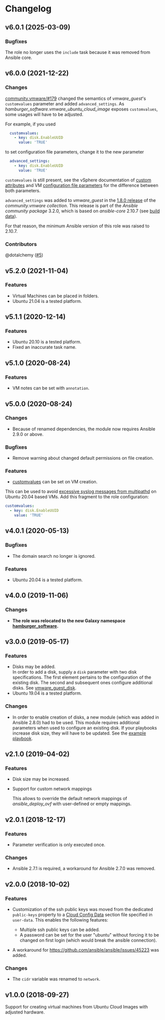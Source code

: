 # Changelog

## v6.0.1 (2025-03-09)

### Bugfixes

The role no longer uses the `include` task because it was removed from Ansible core.

## v6.0.0 (2021-12-22)

### Changes

[community.vmware/#179](https://github.com/ansible-collections/community.vmware/pull/179) changed the semantics of *vmware_guest*'s `customvalues` parameter and added `advanced_settings`.
As *hamburger_software.vmware_ubuntu_cloud_image* exposes `customvalues`, some usages will have to be adjusted.

For example, if you used
```yaml
  customvalues:
    - key: disk.EnableUUID
      value: 'TRUE'
```
to set configuration file parameters, change it to the new parameter
```yaml
  advanced_settings:
    - key: disk.EnableUUID
      value: 'TRUE'
```
`customvalues` is still present, see the vSphere documentation of [custom attributes](https://docs.vmware.com/en/VMware-vSphere/7.0/com.vmware.vsphere.vcenterhost.doc/GUID-73606C4C-763C-4E27-A1DA-032E4C46219D.html) and VM [configuration file parameters](https://docs.vmware.com/en/VMware-vSphere/7.0/com.vmware.vsphere.hostclient.doc/GUID-8C639077-FF16-4D5D-9A7A-E16902CE00C2.html) for the difference between both parameters.

`advanced_settings` was added to *vmware_guest* in the [1.8.0 release](https://github.com/ansible-collections/community.vmware/blob/main/CHANGELOG.rst#v1-8-0) of the _community.vmware collection_.
This release is part of the _Ansible community package_ 3.2.0, which is based on _ansible-core_ 2.10.7 (see [build data](https://github.com/ansible-community/ansible-build-data/blob/main/3/CHANGELOG-v3.rst#ansible-base-4)).

For that reason, the minimum Ansible version of this role was raised to 2.10.7.

### Contributors

@dotalchemy ([#5](https://github.com/hamburger-software/ansible-role-vmware_ubuntu_cloud_image/pull/5))

## v5.2.0 (2021-11-04)

### Features

- Virtual Machines can be placed in folders.
- Ubuntu 21.04 is a tested platform.

## v5.1.1 (2020-12-14)

### Features

- Ubuntu 20.10 is a tested platform.
- Fixed an inaccurate task name.

## v5.1.0 (2020-08-24)

### Features

- VM notes can be set with `annotation`.

## v5.0.0 (2020-08-24)

### Changes

- Because of renamed dependencies, the module now requires Ansible 2.9.0 or above.

### Bugfixes

- Remove warning about changed default permissions on file creation.

### Features

- [customvalues](https://stackoverflow.com/a/57976458/2402612) can be set on VM creation.

This can be used to avoid [excessive syslog messages from multipathd](https://bugs.launchpad.net/ubuntu/+source/multipath-tools/+bug/1875594) on Ubuntu 20.04 based VMs.
Add this fragment to the role configuration: 

```yaml
customvalues:
  - key: disk.EnableUUID
    value: 'TRUE'
```

## v4.0.1 (2020-05-13)

### Bugfixes

- The domain search no longer is ignored.

### Features

- Ubuntu 20.04 is a tested platform.

## v4.0.0 (2019-11-06)

### Changes

- **The role was relocated to the new Galaxy namespace [hamburger_software](https://galaxy.ansible.com/hamburger_software).**

## v3.0.0 (2019-05-17)

### Features

- Disks may be added.  
  In order to add a disk, supply a `disk` parameter with two disk specifications.
  The first element pertains to the configuration of the existing disk.
  The second and subsequent ones configure additional disks.
  See [vmware_guest_disk](https://docs.ansible.com/ansible/latest/modules/vmware_guest_disk_module.html).
- Ubuntu 19.04 is a tested platform.

### Changes

- In order to enable creation of disks, a new module (which was added in Ansible 2.8.0) had to be used.
  This module requires additional parameters when used to configure an existing disk.
  If your playbooks increase disk size, they will have to be updated.
  See the [example playbook](README.md#example-playbook).

## v2.1.0 (2019-04-02)

### Features

- Disk size may be increased.
- Support for custom network mappings
  
  This allows to override the default network mappings of
  *ansible_deploy_ovf* with user-defined or empty mappings.

## v2.0.1 (2018-12-17)

### Features

- Parameter verification is only executed once.

### Changes

- Ansible 2.7.1 is required, a workaround for Ansible 2.7.0 was removed.

## v2.0.0 (2018-10-02)

### Features

- Customization of the ssh public keys was moved from the dedicated `public-keys` property to a [Cloud Config Data](https://cloudinit.readthedocs.io/en/latest/topics/format.html#cloud-config-data) section file specified in `user-data`.
This enables the following features: 
  - Multiple ssh public keys can be added. 
  - A password can be set for the user "ubuntu" without forcing it to be changed on first login (which would break the ansible connection).

- A workaround for https://github.com/ansible/ansible/issues/45223 was added.

### Changes

- The `cidr` variable was renamed to `network`.

## v1.0.0 (2018-09-27)

Support for creating virtual machines from Ubuntu Cloud Images with adjusted hardware.
